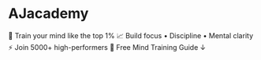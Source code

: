 # AJacademy
🧠 Train your mind like the top 1% 📈 Build focus • Discipline • Mental clarity ⚡ Join 5000+ high-performers 🔗 Free Mind Training Guide ↓
